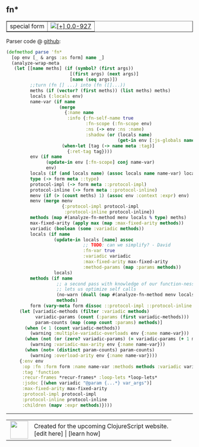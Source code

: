 ## fn\*



 <table border="1">
<tr>
<td>special form</td>
<td><a href="https://github.com/cljsinfo/cljs-api-docs/tree/0.0-927"><img valign="middle" alt="[+] 0.0-927" title="Added in 0.0-927" src="https://img.shields.io/badge/+-0.0--927-lightgrey.svg"></a> </td>
</tr>
</table>









Parser code @ [github](https://github.com/clojure/clojurescript/blob/r3291/src/main/clojure/cljs/analyzer.cljc#L980-L1044):

```clj
(defmethod parse 'fn*
  [op env [_ & args :as form] name _]
  (analyze-wrap-meta
   (let [[name meths] (if (symbol? (first args))
                        [(first args) (next args)]
                        [name (seq args)])
         ;;turn (fn [] ...) into (fn ([]...))
         meths (if (vector? (first meths)) (list meths) meths)
         locals (:locals env)
         name-var (if name
                    (merge
                      {:name name
                       :info {:fn-self-name true
                              :fn-scope (:fn-scope env)
                              :ns (-> env :ns :name)
                              :shadow (or (locals name)
                                          (get-in env [:js-globals name]))}}
                     (when-let [tag (-> name meta :tag)]
                       {:ret-tag tag})))
         env (if name
               (update-in env [:fn-scope] conj name-var)
               env)
         locals (if (and locals name) (assoc locals name name-var) locals)
         type (-> form meta ::type)
         protocol-impl (-> form meta ::protocol-impl)
         protocol-inline (-> form meta ::protocol-inline)
         menv (if (> (count meths) 1) (assoc env :context :expr) env)
         menv (merge menv
                     {:protocol-impl protocol-impl
                      :protocol-inline protocol-inline})
         methods (map #(analyze-fn-method menv locals % type) meths)
         max-fixed-arity (apply max (map :max-fixed-arity methods))
         variadic (boolean (some :variadic methods))
         locals (if name
                  (update-in locals [name] assoc
                             ;; TODO: can we simplify? - David
                             :fn-var true
                             :variadic variadic
                             :max-fixed-arity max-fixed-arity
                             :method-params (map :params methods))
                  locals)
         methods (if name
                   ;; a second pass with knowledge of our function-ness/arity
                   ;; lets us optimize self calls
                   (no-warn (doall (map #(analyze-fn-method menv locals % type) meths)))
                   methods)
         form (vary-meta form dissoc ::protocol-impl ::protocol-inline ::type)]
     (let [variadic-methods (filter :variadic methods)
           variadic-params (count (:params (first variadic-methods)))
           param-counts (map (comp count :params) methods)]
       (when (< 1 (count variadic-methods))
         (warning :multiple-variadic-overloads env {:name name-var}))
       (when (not (or (zero? variadic-params) (= variadic-params (+ 1 max-fixed-arity))))
         (warning :variadic-max-arity env {:name name-var}))
       (when (not= (distinct param-counts) param-counts)
         (warning :overload-arity env {:name name-var})))
     {:env env
      :op :fn :form form :name name-var :methods methods :variadic variadic
      :tag 'function
      :recur-frames *recur-frames* :loop-lets *loop-lets*
      :jsdoc [(when variadic "@param {...*} var_args")]
      :max-fixed-arity max-fixed-arity
      :protocol-impl protocol-impl
      :protocol-inline protocol-inline
      :children (mapv :expr methods)})))
```

<!--
Repo - tag - source tree - lines:

 <pre>
clojurescript @ r3291
└── src
    └── main
        └── clojure
            └── cljs
                └── <ins>[analyzer.cljc:980-1044](https://github.com/clojure/clojurescript/blob/r3291/src/main/clojure/cljs/analyzer.cljc#L980-L1044)</ins>
</pre>

-->

---




 <table>
<tr><td>
<img valign="middle" align="right" width="48px" src="http://i.imgur.com/Hi20huC.png">
</td><td>
Created for the upcoming ClojureScript website.<br>
[edit here] | [learn how]
</td></tr></table>

[edit here]:https://github.com/cljsinfo/cljs-api-docs/blob/master/cljsdoc/special/fnSTAR.cljsdoc
[learn how]:https://github.com/cljsinfo/cljs-api-docs/wiki/cljsdoc-files

<!--

This information was too distracting to show to readers, but I'll leave it
commented here since it is helpful to:

- pretty-print the data used to generate this document
- and show how to retrieve that data



The API data for this symbol:

```clj
{:ns "special",
 :name "fn*",
 :type "special form",
 :source {:code "(defmethod parse 'fn*\n  [op env [_ & args :as form] name _]\n  (analyze-wrap-meta\n   (let [[name meths] (if (symbol? (first args))\n                        [(first args) (next args)]\n                        [name (seq args)])\n         ;;turn (fn [] ...) into (fn ([]...))\n         meths (if (vector? (first meths)) (list meths) meths)\n         locals (:locals env)\n         name-var (if name\n                    (merge\n                      {:name name\n                       :info {:fn-self-name true\n                              :fn-scope (:fn-scope env)\n                              :ns (-> env :ns :name)\n                              :shadow (or (locals name)\n                                          (get-in env [:js-globals name]))}}\n                     (when-let [tag (-> name meta :tag)]\n                       {:ret-tag tag})))\n         env (if name\n               (update-in env [:fn-scope] conj name-var)\n               env)\n         locals (if (and locals name) (assoc locals name name-var) locals)\n         type (-> form meta ::type)\n         protocol-impl (-> form meta ::protocol-impl)\n         protocol-inline (-> form meta ::protocol-inline)\n         menv (if (> (count meths) 1) (assoc env :context :expr) env)\n         menv (merge menv\n                     {:protocol-impl protocol-impl\n                      :protocol-inline protocol-inline})\n         methods (map #(analyze-fn-method menv locals % type) meths)\n         max-fixed-arity (apply max (map :max-fixed-arity methods))\n         variadic (boolean (some :variadic methods))\n         locals (if name\n                  (update-in locals [name] assoc\n                             ;; TODO: can we simplify? - David\n                             :fn-var true\n                             :variadic variadic\n                             :max-fixed-arity max-fixed-arity\n                             :method-params (map :params methods))\n                  locals)\n         methods (if name\n                   ;; a second pass with knowledge of our function-ness/arity\n                   ;; lets us optimize self calls\n                   (no-warn (doall (map #(analyze-fn-method menv locals % type) meths)))\n                   methods)\n         form (vary-meta form dissoc ::protocol-impl ::protocol-inline ::type)]\n     (let [variadic-methods (filter :variadic methods)\n           variadic-params (count (:params (first variadic-methods)))\n           param-counts (map (comp count :params) methods)]\n       (when (< 1 (count variadic-methods))\n         (warning :multiple-variadic-overloads env {:name name-var}))\n       (when (not (or (zero? variadic-params) (= variadic-params (+ 1 max-fixed-arity))))\n         (warning :variadic-max-arity env {:name name-var}))\n       (when (not= (distinct param-counts) param-counts)\n         (warning :overload-arity env {:name name-var})))\n     {:env env\n      :op :fn :form form :name name-var :methods methods :variadic variadic\n      :tag 'function\n      :recur-frames *recur-frames* :loop-lets *loop-lets*\n      :jsdoc [(when variadic \"@param {...*} var_args\")]\n      :max-fixed-arity max-fixed-arity\n      :protocol-impl protocol-impl\n      :protocol-inline protocol-inline\n      :children (mapv :expr methods)})))",
          :title "Parser code",
          :repo "clojurescript",
          :tag "r3291",
          :filename "src/main/clojure/cljs/analyzer.cljc",
          :lines [980 1044]},
 :full-name "special/fn*",
 :full-name-encode "special/fnSTAR",
 :history [["+" "0.0-927"]]}

```

Retrieve the API data for this symbol:

```clj
;; from Clojure REPL
(require '[clojure.edn :as edn])
(-> (slurp "https://raw.githubusercontent.com/cljsinfo/cljs-api-docs/catalog/cljs-api.edn")
    (edn/read-string)
    (get-in [:symbols "special/fn*"]))
```

-->
